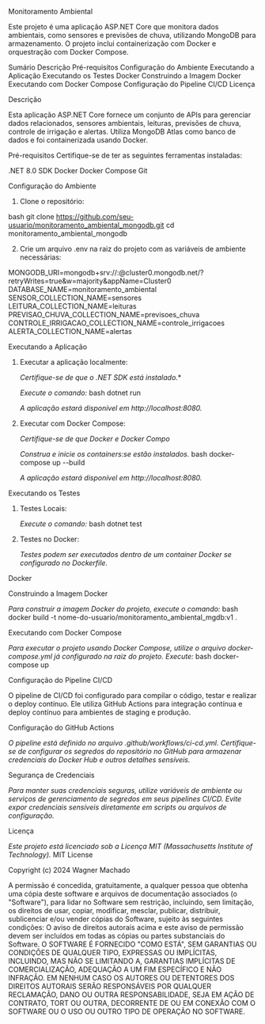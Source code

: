 Monitoramento Ambiental

Este projeto é uma aplicação ASP.NET Core que monitora dados ambientais, como sensores e previsões de chuva,
utilizando MongoDB para armazenamento. O projeto inclui containerização com Docker e orquestração com Docker Compose.

Sumário
Descrição
Pré-requisitos
Configuração do Ambiente
Executando a Aplicação
Executando os Testes
Docker
Construindo a Imagem Docker
Executando com Docker Compose
Configuração do Pipeline CI/CD
Licença

Descrição

Esta aplicação ASP.NET Core fornece um conjunto de APIs para gerenciar dados relacionados, sensores ambientais, 
leituras, previsões de chuva, controle de irrigação e alertas. Utiliza MongoDB Atlas como banco de dados e foi containerizada usando Docker.

Pré-requisitos
Certifique-se de ter as seguintes ferramentas instaladas:

.NET 8.0 SDK
Docker
Docker Compose
Git

Configuração do Ambiente

1. Clone o repositório:

bash
git clone https://github.com/seu-usuario/monitoramento_ambiental_mongodb.git
cd monitoramento_ambiental_mongodb

2. Crie um arquivo .env na raiz do projeto com as variáveis de ambiente necessárias:

MONGODB_URI=mongodb+srv://<username>:<password>@cluster0.mongodb.net/?retryWrites=true&w=majority&appName=Cluster0
DATABASE_NAME=monitoramento_ambiental
SENSOR_COLLECTION_NAME=sensores
LEITURA_COLLECTION_NAME=leituras
PREVISAO_CHUVA_COLLECTION_NAME=previsoes_chuva
CONTROLE_IRRIGACAO_COLLECTION_NAME=controle_irrigacoes
ALERTA_COLLECTION_NAME=alertas

Executando a Aplicação

1. Executar a aplicação localmente:

	*Certifique-se de que o .NET SDK está instalado.**

	*Execute o comando:*
	bash
	dotnet run

	*A aplicação estará disponível em http://localhost:8080.*

2. Executar com Docker Compose:
			
   *Certifique-se de que Docker e Docker Compo*

   *Construa e inicie os containers:se estão instalados.*
    bash
    docker-compose up --build

	*A aplicação estará disponível em http://localhost:8080.*

Executando os Testes

1. Testes Locais:

	*Execute o comando:*
	bash
	dotnet test

2. Testes no Docker:

   *Testes podem ser executados dentro de um container Docker se configurado no Dockerfile.*

Docker

Construindo a Imagem Docker

   *Para construir a imagem Docker do projeto, execute o comando:*
    bash
    docker build -t nome-do-usuario/monitoramento_ambiental_mgdb:v1 .

Executando com Docker Compose

   *Para executar o projeto usando Docker Compose, utilize o arquivo docker-compose.yml já configurado na raiz do projeto. Execute:*
    bash
	docker-compose up

Configuração do Pipeline CI/CD

O pipeline de CI/CD foi configurado para compilar o código, testar e realizar o deploy contínuo. Ele utiliza GitHub Actions para 
integração contínua e deploy contínuo para ambientes de staging e produção.

Configuração do GitHub Actions

*O pipeline está definido no arquivo .github/workflows/ci-cd.yml.*
*Certifique-se de configurar os segredos do repositório no GitHub para armazenar credenciais do Docker Hub e outros detalhes sensíveis.*


Segurança de Credenciais

*Para manter suas credenciais seguras, utilize variáveis de ambiente ou serviços de gerenciamento de segredos em seus pipelines CI/CD. 
Evite expor credenciais sensíveis diretamente em scripts ou arquivos de configuração.*

Licença

*Este projeto está licenciado sob a Licença MIT (Massachusetts Institute of Technology).*
MIT License

Copyright (c) 2024 Wagner Machado

A permissão é concedida, gratuitamente, a qualquer pessoa que obtenha uma cópia deste software e arquivos de documentação associados (o "Software"), 
para lidar no Software sem restrição, incluindo, sem limitação, os direitos de usar, copiar, modificar, mesclar, publicar, distribuir, sublicenciar e/ou 
vender cópias do Software, sujeito às seguintes condições: O aviso de direitos autorais acima e este aviso de permissão devem ser incluídos em todas as 
cópias ou partes substanciais do Software.
O SOFTWARE É FORNECIDO "COMO ESTÁ", SEM GARANTIAS OU CONDIÇÕES DE QUALQUER TIPO, EXPRESSAS OU IMPLÍCITAS, INCLUINDO, MAS NÃO SE LIMITANDO A,
GARANTIAS IMPLÍCITAS DE COMERCIALIZAÇÃO, ADEQUAÇÃO A UM FIM ESPECÍFICO E NÃO INFRAÇÃO. EM NENHUM CASO OS AUTORES OU DETENTORES DOS DIREITOS AUTORAIS 
SERÃO RESPONSÁVEIS POR QUALQUER RECLAMAÇÃO, DANO OU OUTRA RESPONSABILIDADE, SEJA EM AÇÃO DE CONTRATO, TORT OU OUTRA, DECORRENTE DE OU EM CONEXÃO COM 
O SOFTWARE OU O USO OU OUTRO TIPO DE OPERAÇÃO NO SOFTWARE.
